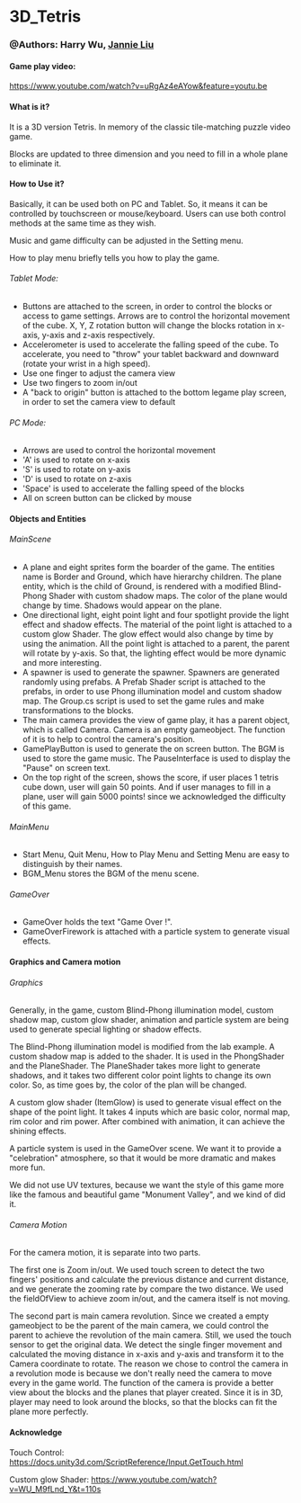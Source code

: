 # 3D_Tetris

### @Authors: Harry Wu, [Jannie Liu](https://github.com/jannieliu830)

#### Game play video:

https://www.youtube.com/watch?v=uRgAz4eAYow&feature=youtu.be

#### What is it?

It is a 3D version Tetris. In memory of the classic tile-matching puzzle video game. 

Blocks are updated to three dimension and you need to fill in a whole plane to eliminate it. 

#### How to Use it?

Basically, it can be used both on PC and Tablet. So, it means it can be controlled by touchscreen or mouse/keyboard. Users can use both control methods at the same time as they wish.

Music and game difficulty can be adjusted in the Setting menu.  

How to play menu briefly tells you how to play the game.

###### Tablet Mode:

- Buttons are attached to the screen, in order to control the  blocks or access to game settings. Arrows are to control the horizontal movement of the cube. X, Y, Z rotation button will change the blocks rotation in x-axis, y-axis and z-axis respectively. 
- Accelerometer is used to accelerate the falling speed of the cube. To accelerate, you need to "throw" your tablet backward and downward (rotate your wrist in a high speed).
- Use one finger to adjust the camera view
- Use two fingers to zoom in/out
- A "back to origin" button is attached to the bottom legame play screen, in order to set the camera view to default

###### PC Mode:

- Arrows are used to control the horizontal movement
- 'A' is used to rotate on x-axis
- 'S' is used to rotate on y-axis
- 'D' is used to rotate on z-axis
- 'Space' is used to accelerate the falling speed of the blocks
- All on screen button can be clicked by mouse

#### Objects and Entities

###### MainScene

- A plane and eight sprites form the boarder of the game. The entities name is Border and Ground, which have hierarchy children. The plane entity, which is the child of Ground, is rendered with a modified Blind-Phong Shader with custom shadow maps. The color of the plane would change by time. Shadows would appear on the plane. 
- One directional light, eight point light and four spotlight provide the light effect and shadow effects. The material of the point light is attached to a custom glow Shader. The glow effect would also change by time by using the animation. All the point light is attached to a parent, the parent will rotate by y-axis. So that, the lighting effect would be more dynamic and more interesting. 
- A spawner is used to generate the spawner. Spawners are generated randomly using prefabs.  A Prefab Shader script is attached to the prefabs, in order to use Phong illumination model and custom shadow map. The Group.cs script is used to set the game rules and make transformations to the blocks.
- The main camera provides the view of game play, it has a parent object, which is called Camera. Camera is an empty gameobject. The function of it is to help to control the camera's position. 
- GamePlayButton is used to generate the on screen button. The BGM is used to store the game music. The PauseInterface is used to display the "Pause" on screen text.
- On the top right of the screen, shows the score, if user places 1 tetris cube down, user will gain 50 points. And if user manages to fill in a plane, user will gain 5000 points! since we acknowledged the difficulty of this game.   

###### MainMenu

- Start Menu, Quit Menu, How to Play Menu and Setting Menu are easy to distinguish by their names.
- BGM_Menu stores the BGM of the menu scene.

###### GameOver

- GameOver holds the text "Game Over !".
- GameOverFirework is attached with a particle system to generate visual effects. 

#### Graphics and Camera motion

###### Graphics

Generally, in the game, custom Blind-Phong illumination model, custom shadow map, custom glow shader, animation and particle system are being used to generate special lighting or shadow effects. 

The Blind-Phong illumination model is modified from the lab example. A custom shadow map is added to the shader. It is used in the PhongShader and the PlaneShader. The PlaneShader takes more light to generate shadows, and it takes two different color point lights to change its own color. So, as time goes by, the color of the plan will be changed. 

A custom glow shader (ItemGlow) is used to generate visual effect on the shape of the point light. It takes 4 inputs which are basic color, normal map, rim color and rim power. After combined with animation, it can achieve the shining effects.

A particle system is used in the GameOver scene. We want it to provide a "celebration" atmosphere, so that it would be more dramatic and makes more fun. 

We did not use UV textures, because we want the style of this game more like the famous and beautiful game "Monument Valley", and we kind of did it. 

###### Camera Motion

For the camera motion, it is separate into two parts. 

The first one is Zoom in/out. We used touch screen to detect the two fingers' positions and calculate the previous distance and current distance, and we generate the zooming rate by compare the two distance. We used the fieldOfView to achieve zoom in/out, and the camera itself is not moving. 

The second part is main camera revolution. Since we created a empty gameobject to be the parent of the main camera, we could control the parent to achieve the revolution of the main camera. Still, we used the touch sensor to get the original data.  We detect the single finger movement and calculated the moving distance in x-axis and y-axis and transform it to the Camera coordinate to rotate. The reason we chose to control the camera in a revolution mode is because we don't really need the camera to move every in the game world. The function of the camera is provide a better view about the blocks and the planes that player created. Since it is in 3D, player may need to look around the blocks, so that the blocks can fit the plane more perfectly. 

#### Acknowledge

Touch Control: https://docs.unity3d.com/ScriptReference/Input.GetTouch.html

Custom glow Shader: https://www.youtube.com/watch?v=WU_M9fLnd_Y&t=110s
